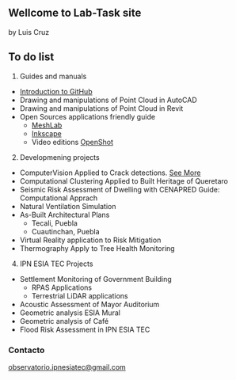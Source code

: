 ## Wellcome to Lab-Task site

by Luis Cruz

## To do list

1. Guides and manuals
- [Introduction to GitHub](https://luisram87.github.io/lab-tasks/details/github)
- Drawing and manipulations of Point Cloud in AutoCAD
- Drawing and manipulations of Point Cloud in Revit
- Open Sources applications friendly guide
  - [MeshLab](https://www.meshlab.net) 
  - [Inkscape](https://inkscape.org)
  - Video editions [OpenShot](https://www.openshot.org)

2. Developmening projects
- ComputerVision Applied to Crack detections. [See More](https://luisram87.github.io/lab-tasks/details/CVCrack)
- Computational Clustering Applied to Built Heritage of Queretaro
- Seismic Risk Assessment of Dwelling with CENAPRED Guide: Computational Apprach
- Natural Ventilation Simulation
- As-Built Architectural Plans
    - Tecali, Puebla
    - Cuautinchan, Puebla
- Virtual Reality application to Risk Mitigation
- Thermography Apply to Tree Health Monitoring
4. IPN ESIA TEC Projects 
- Settlement Monitoring of Government Building
  - RPAS Applications
  - Terrestrial LiDAR applications
- Acoustic Assessment of Mayor Auditorium
- Geometric analysis ESIA Mural
- Geometric analysis of Café
- Flood Risk Assessment in IPN ESIA TEC


### Contacto
[observatorio.ipnesiatec@gmail.com](mailto:observatorio.ipnesiatec@gmail.com)
